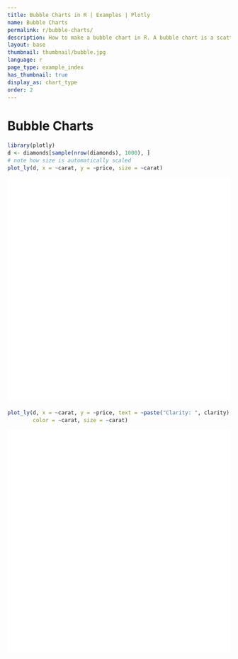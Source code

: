 ```yaml
---
title: Bubble Charts in R | Examples | Plotly
name: Bubble Charts
permalink: r/bubble-charts/
description: How to make a bubble chart in R. A bubble chart is a scatter plot whose markers have variable color and size.
layout: base
thumbnail: thumbnail/bubble.jpg
language: r
page_type: example_index
has_thumbnail: true
display_as: chart_type
order: 2
---
```




# Bubble Charts


```r
library(plotly)
d <- diamonds[sample(nrow(diamonds), 1000), ]
# note how size is automatically scaled
plot_ly(d, x = ~carat, y = ~price, size = ~carat)
```

![plot of chunk unnamed-chunk-2](figure/unnamed-chunk-2-1.png)




```r
plot_ly(d, x = ~carat, y = ~price, text = ~paste("Clarity: ", clarity), 
        color = ~carat, size = ~carat)
```

![plot of chunk unnamed-chunk-4](figure/unnamed-chunk-4-1.png)


